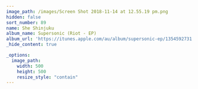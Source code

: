 ```yaml
---
image_path: /images/Screen Shot 2018-11-14 at 12.55.19 pm.png
hidden: false
sort_number: 89
name: She Shinjuku
album_name: Supersonic (Riot - EP)
album_url: 'https://itunes.apple.com/au/album/supersonic-ep/1354592731'
_hide_content: true

_options:
  image_path:
    width: 500
    height: 500
    resize_style: "contain"
---
```


